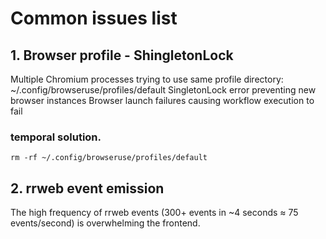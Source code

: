 # Common issues list

## 1. Browser profile - ShingletonLock

Multiple Chromium processes trying to use same profile directory: ~/.config/browseruse/profiles/default
SingletonLock error preventing new browser instances
Browser launch failures causing workflow execution to fail


### temporal solution.

```
rm -rf ~/.config/browseruse/profiles/default
```


## 2. rrweb event emission

The high frequency of rrweb events (300+ events in ~4 seconds ≈ 75 events/second) is overwhelming the frontend. 

